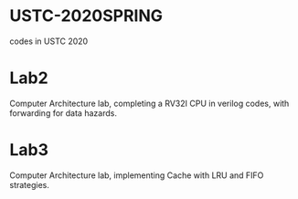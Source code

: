 # USTC-2020SPRING
codes in USTC 2020
# Lab2
Computer Architecture lab, completing a RV32I CPU in verilog codes, with forwarding for data hazards.
# Lab3
Computer Architecture lab, implementing Cache with LRU and FIFO strategies.
